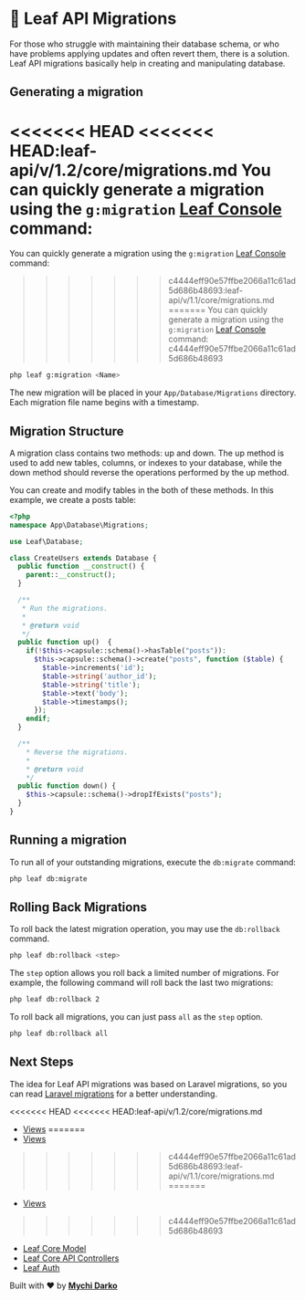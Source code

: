 # 📕 Leaf API Migrations

For those who struggle with maintaining their database schema, or who have problems applying updates and often revert them, there is a solution. Leaf API migrations basically help in creating and manipulating database.

## Generating a migration

<<<<<<< HEAD
<<<<<<< HEAD:leaf-api/v/1.2/core/migrations.md
You can quickly generate a migration using the `g:migration` [Leaf Console](/leaf-api/v1.2/utils/console) command:
=======
You can quickly generate a migration using the `g:migration` [Leaf Console](/leaf-api/v/1.1/utils/console) command:
>>>>>>> c4444eff90e57ffbe2066a11c61ad5d686b48693:leaf-api/v/1.1/core/migrations.md
=======
You can quickly generate a migration using the `g:migration` [Leaf Console](/leaf-api/v/1.2/utils/console) command:
>>>>>>> c4444eff90e57ffbe2066a11c61ad5d686b48693

```bash
php leaf g:migration <Name>
```

The new migration will be placed in your `App/Database/Migrations` directory. Each migration file name begins with a timestamp.

## Migration Structure

A migration class contains two methods: up and down. The up method is used to add new tables, columns, or indexes to your database, while the down method should reverse the operations performed by the up method.

You can create and modify tables in the both of these methods. In this example, we create a posts table:

```php
<?php
namespace App\Database\Migrations;

use Leaf\Database;

class CreateUsers extends Database {
  public function __construct() {
    parent::__construct();
  }

  /**
   * Run the migrations.
   *
   * @return void
   */
  public function up()  {
    if(!$this->capsule::schema()->hasTable("posts")):
      $this->capsule::schema()->create("posts", function ($table) {
        $table->increments('id');
        $table->string('author_id');
        $table->string('title');
        $table->text('body');
        $table->timestamps();
      });
    endif;
  }

  /**
    * Reverse the migrations.
    *
    * @return void
    */
  public function down() {
    $this->capsule::schema()->dropIfExists("posts");
  }
}
```

## Running a migration

To run all of your outstanding migrations, execute the `db:migrate` command:

```bash
php leaf db:migrate
```

## Rolling Back Migrations

To roll back the latest migration operation, you may use the `db:rollback` command.

```bash
php leaf db:rollback <step>
```

The `step` option allows you roll back a limited number of migrations. For example, the following command will roll back the last two migrations:

```bash
php leaf db:rollback 2
```

To roll back all migrations, you can just pass `all` as the `step` option.

```bash
php leaf db:rollback all
```

## Next Steps

The idea for Leaf API migrations was based on Laravel migrations, so you can read [Laravel migrations](https://laravel.com/docs/7.x/migrations) for a better understanding.

<<<<<<< HEAD
<<<<<<< HEAD:leaf-api/v/1.2/core/migrations.md
- [Views](/leaf-api/v1.2/core/views)
=======
- [Views](/leaf-api/v/1.1/core/views)
>>>>>>> c4444eff90e57ffbe2066a11c61ad5d686b48693:leaf-api/v/1.1/core/migrations.md
=======
- [Views](/leaf-api/v/1.2/core/views)
>>>>>>> c4444eff90e57ffbe2066a11c61ad5d686b48693
- [Leaf Core Model](/2.1/core/model)
- [Leaf Core API Controllers](/2.1/core/api-controller)
- [Leaf Auth](/2.1/core/auth)

Built with ❤ by [**Mychi Darko**](//mychi.netlify.app)
